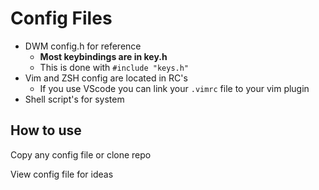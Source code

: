 # Config Files

- DWM config.h for reference
  - **Most keybindings are in key.h**
  - This is done with `#include "keys.h"`
- Vim and ZSH config are located in RC's
  - If you use VScode you can link your `.vimrc` file to your vim plugin
- Shell script's for system

## How to use

Copy any config file or clone repo

View config file for ideas
